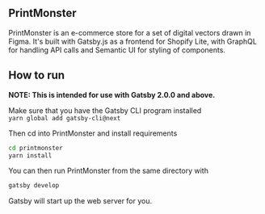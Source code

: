 ## PrintMonster
PrintMonster is an e-commerce store for a set of digital vectors drawn in Figma. 
It's built with Gatsby.js as a frontend for Shopify Lite, with GraphQL for handling API calls and Semantic UI for styling of components.

## How to run
**NOTE: This is intended for use with Gatsby 2.0.0 and above.**

Make sure that you have the Gatsby CLI program installed  
`yarn global add gatsby-cli@next`

Then cd into PrintMonster and install requirements
```sh
cd printmonster
yarn install
```
You can then run PrintMonster from the same directory with
```sh
gatsby develop
```
Gatsby will start up the web server for you.
